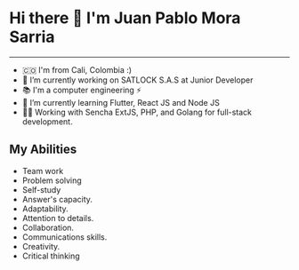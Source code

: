 # Hi there 👋 I'm Juan Pablo Mora Sarria
---------------------

<!--
**JuanMora328/JuanMora328** is a ✨ _special_ ✨ repository because its `README.md` (this file) appears on your GitHub profile.

Here are some ideas to get you started:


- 👯 I’m looking to collaborate on ...
- 🤔 I’m looking for help with ...
- 💬 Ask me about ...
- 📫 How to reach me: ...
- 😄 Pronouns: ...
- 🔭 I’m currently working on Indra at APX DEVELOPER
- 🔭 I’m currently studying at Universidad Autonoma de Occidente
- ⚡ Fun fact: ...
-->

- 🇨🇴 I'm from Cali, Colombia :)
- 🔭 I’m currently working on SATLOCK S.A.S at Junior Developer
- 📚 I'm a computer engineering ⚡
- 🌱 I’m currently learning Flutter, React JS and Node JS
- 👨‍💼 Working with Sencha ExtJS, PHP, and Golang for full-stack development.

## My Abilities
- Team work
- Problem solving
- Self-study
- Answer's capacity.
- Adaptability.
- Attention to details.
- Collaboration.
- Communications skills.
- Creativity.
- Critical thinking
